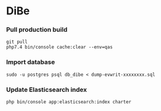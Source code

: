 # DiBe

### Pull production build

    git pull
    php7.4 bin/console cache:clear --env=qas

### Import database

    sudo -u postgres psql db_dibe < dump-evwrit-xxxxxxxx.sql

### Update Elasticsearch index

    php bin/console app:elasticsearch:index charter

